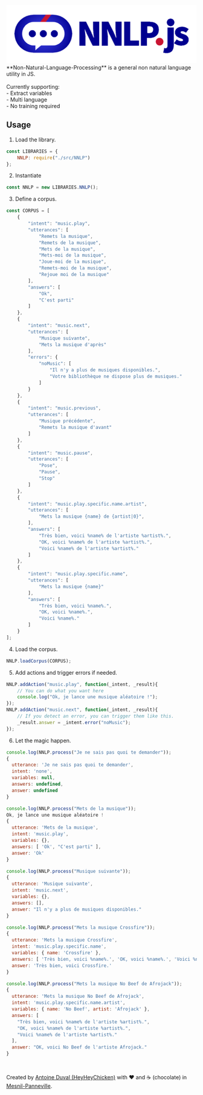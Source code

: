 <div align="center">
 
<img src="https://github.com/HeyHeyChicken/Non-Natural-Language-Processing/blob/master/resources/github-logo.png" alt="NOVA" width="600">
<br/>
</div>
**Non-Natural-Language-Processing** is a general non natural language utility in JS.<br/>
<br/>
Currently supporting:<br/>
- Extract variables<br/>
- Multi language<br/>
- No training required<br/>

## Usage

1) Load the library.
```javascript
const LIBRARIES = {
    NNLP: require("./src/NNLP")
};
```
2) Instantiate
```javascript
const NNLP = new LIBRARIES.NNLP();
```
3) Define a corpus.
```javascript
const CORPUS = [
    {
        "intent": "music.play",
        "utterances": [
            "Remets la musique",
            "Remets de la musique",
            "Mets de la musique",
            "Mets-moi de la musique",
            "Joue-moi de la musique",
            "Remets-moi de la musique",
            "Rejoue moi de la musique"
        ],
        "answers": [
            "Ok",
            "C'est parti"
        ]
    },
    {
        "intent": "music.next",
        "utterances": [
            "Musique suivante",
            "Mets la musique d'après"
        ],
        "errors": {
            "noMusic": [
                "Il n'y a plus de musiques disponibles.",
                "Votre bibliothèque ne dispose plus de musiques."
            ]
        }
    },
    {
        "intent": "music.previous",
        "utterances": [
            "Musique précédente",
            "Remets la musique d'avant"
        ]
    },
    {
        "intent": "music.pause",
        "utterances": [
            "Pose",
            "Pause",
            "Stop"
        ]
    },
    {
        "intent": "music.play.specific.name.artist",
        "utterances": [
            "Mets la musique {name} de {artist|0}",
        ],
        "answers": [
            "Très bien, voici %name% de l'artiste %artist%.",
            "OK, voici %name% de l'artiste %artist%.",
            "Voici %name% de l'artiste %artist%."
        ]
    },
    {
        "intent": "music.play.specific.name",
        "utterances": [
            "Mets la musique {name}"
        ],
        "answers": [
            "Très bien, voici %name%.",
            "OK, voici %name%.",
            "Voici %name%."
        ]
    }
];
```
4) Load the corpus.
```javascript
NNLP.loadCorpus(CORPUS);
```
5) Add actions and trigger errors if needed.
```javascript
NNLP.addAction("music.play", function(_intent, _result){
    // You can do what you want here
    console.log("Ok, je lance une musique aléatoire !");
});
NNLP.addAction("music.next", function(_intent, _result){
    // If you detect an error, you can trigger them like this.
    _result.answer = _intent.error("noMusic");
});
```
6) Let the magic happen.
```javascript
console.log(NNLP.process("Je ne sais pas quoi te demander"));
{
  utterance: 'Je ne sais pas quoi te demander',
  intent: 'none',
  variables: null,
  answers: undefined,
  answer: undefined
}
```
```javascript
console.log(NNLP.process("Mets de la musique"));
Ok, je lance une musique aléatoire !
{
  utterance: 'Mets de la musique',
  intent: 'music.play',
  variables: {},
  answers: [ 'Ok', "C'est parti" ],
  answer: 'Ok'
}
```
```javascript
console.log(NNLP.process("Musique suivante"));
{
  utterance: 'Musique suivante',
  intent: 'music.next',
  variables: {},
  answers: [],
  answer: "Il n'y a plus de musiques disponibles."
}
```
```javascript
console.log(NNLP.process("Mets la musique Crossfire"));
{
  utterance: 'Mets la musique Crossfire',
  intent: 'music.play.specific.name',
  variables: { name: 'Crossfire' },
  answers: [ 'Très bien, voici %name%.', 'OK, voici %name%.', 'Voici %name%.' ],
  answer: 'Très bien, voici Crossfire.'
}
```
```javascript
console.log(NNLP.process("Mets la musique No Beef de Afrojack"));
{
  utterance: 'Mets la musique No Beef de Afrojack',
  intent: 'music.play.specific.name.artist',
  variables: { name: 'No Beef', artist: 'Afrojack' },
  answers: [
    "Très bien, voici %name% de l'artiste %artist%.",
    "OK, voici %name% de l'artiste %artist%.",
    "Voici %name% de l'artiste %artist%."
  ],
  answer: "OK, voici No Beef de l'artiste Afrojack."
}
```

<br>

Created by [Antoine Duval (HeyHeyChicken)](//antoine.cuffel.fr) with ❤ and ☕ (chocolate) in [Mesnil-Panneville](//en.wikipedia.org/wiki/Mesnil-Panneville).
